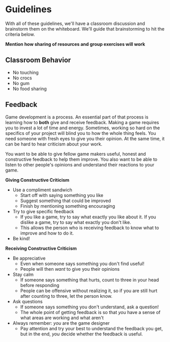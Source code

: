 # Guidelines #

With all of these guidelines, we'll have a classroom discussion and brainstorm them on the whiteboard.  We'll guide that brainstorming to hit the criteria below.

**Mention how sharing of resources and group exercises will work**

## Classroom Behavior ##

- No touching
- No crocs
- No gum
- No food sharing

## Feedback ##

Game development is a process.  An essential part of that process is learning how to **both** give and receive feedback.  Making a game requires you to invest a lot of time and energy.  Sometimes, working so hard on the specifics of your project will blind you to how the whole thing feels.  You need someone with fresh eyes to give you their opinion.  At the same time, it can be hard to hear criticism about your work.  

You want to be able to give fellow game makers useful, honest and constructive feedback to help them improve.  You also want to be able to listen to other people's opinions and understand their reactions to your game.

**Giving Constructive Criticism**

- Use a compliment sandwich
	- Start off with saying something you like
	- Suggest something that could be improved
	- Finish by mentioning something encouraging
- Try to give specific feedback
	- If you like a game, try to say what exactly you like about it. If you dislike a game, try to say what exactly you don't like.
	- This allows the person who is receiving feedback to know what to improve and how to do it.
- Be kind!

**Receiving Constructive Criticism**

- Be appreciative
	- Even when someone says something you don't find useful!
	- People will then *want* to give you their opinions
- Stay calm
	- If someone says something that hurts, count to three in your head before responding
	- People can be offensive without realizing it, so if you are still hurt after counting to three, let the person know.
- Ask questions
	- If someone says something you don't understand, ask a question!
	- The whole point of getting feedback is so that *you* have a sense of what areas are working and what aren't
- Always remember: *you* are the game designer
	- Pay attention and try your best to understand the feedback you get, but in the end, *you* decide whether the feedback is useful.